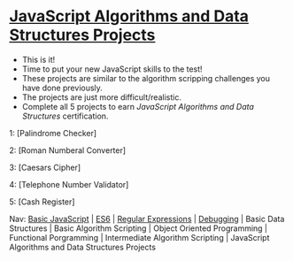 # [JavaScript Algorithms and Data Structures Projects]()
* This is it!  
* Time to put your new JavaScript skills to the test!  
* These projects are similar to the algorithm scripping challenges you have done previously.
* The projects are just more difficult/realistic.
* Complete all 5 projects to earn _JavaScript Algorithms and Data Structures_ certification. 

1:  [Palindrome Checker]

2:  [Roman Numberal Converter]

3:  [Caesars Cipher]

4:  [Telephone Number Validator]

5:  [Cash Register]


Nav: [Basic JavaScript](https://github.com/EO4wellness/T-I-L/blob/main/JavaScript/freecodecamp-notes/Basic-JavaScript.md) | [ES6](https://github.com/EO4wellness/T-I-L/blob/main/JavaScript/freecodecamp-notes/ES6.md) | [Regular Expressions](https://github.com/EO4wellness/T-I-L/blob/main/JavaScript/freecodecamp-notes/Regular-Expressions.md) |  [Debugging](https://github.com/EO4wellness/T-I-L/blob/main/JavaScript/freecodecamp-notes/Debugging.md) | Basic Data Structures | Basic Algorithm Scripting |  Object Oriented Programming | Functional Porgramming | Intermediate Algorithm Scripting | JavaScript Algorithms and Data Structures Projects
